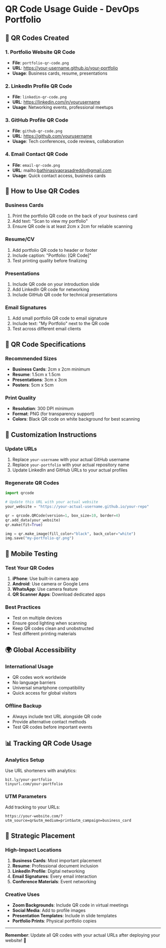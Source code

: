 # QR Code Usage Guide - DevOps Portfolio

## 📱 QR Codes Created

### 1. Portfolio Website QR Code
- **File**: `portfolio-qr-code.png`
- **URL**: https://your-username.github.io/your-portfolio
- **Usage**: Business cards, resume, presentations

### 2. LinkedIn Profile QR Code
- **File**: `linkedin-qr-code.png`
- **URL**: https://linkedin.com/in/yourusername
- **Usage**: Networking events, professional meetups

### 3. GitHub Profile QR Code
- **File**: `github-qr-code.png`
- **URL**: https://github.com/yourusername
- **Usage**: Tech conferences, code reviews, collaboration

### 4. Email Contact QR Code
- **File**: `email-qr-code.png`
- **URL**: mailto:bathinasivaprasadreddy@gmail.com
- **Usage**: Quick contact access, business cards

## 🎨 How to Use QR Codes

### Business Cards
1. Print the portfolio QR code on the back of your business card
2. Add text: "Scan to view my portfolio"
3. Ensure QR code is at least 2cm x 2cm for reliable scanning

### Resume/CV
1. Add portfolio QR code to header or footer
2. Include caption: "Portfolio: [QR Code]"
3. Test printing quality before finalizing

### Presentations
1. Include QR code on your introduction slide
2. Add LinkedIn QR code for networking
3. Include GitHub QR code for technical presentations

### Email Signatures
1. Add small portfolio QR code to email signature
2. Include text: "My Portfolio" next to the QR code
3. Test across different email clients

## 📏 QR Code Specifications

### Recommended Sizes
- **Business Cards**: 2cm x 2cm minimum
- **Resume**: 1.5cm x 1.5cm
- **Presentations**: 3cm x 3cm
- **Posters**: 5cm x 5cm

### Print Quality
- **Resolution**: 300 DPI minimum
- **Format**: PNG (for transparency support)
- **Colors**: Black QR code on white background for best scanning

## 🔧 Customization Instructions

### Update URLs
1. Replace `your-username` with your actual GitHub username
2. Replace `your-portfolio` with your actual repository name
3. Update LinkedIn and GitHub URLs to your actual profiles

### Regenerate QR Codes
```python
import qrcode

# Update this URL with your actual website
your_website = "https://your-actual-username.github.io/your-repo"

qr = qrcode.QRCode(version=1, box_size=10, border=4)
qr.add_data(your_website)
qr.make(fit=True)

img = qr.make_image(fill_color="black", back_color="white")
img.save("my-portfolio-qr.png")
```

## 📱 Mobile Testing

### Test Your QR Codes
1. **iPhone**: Use built-in camera app
2. **Android**: Use camera or Google Lens
3. **WhatsApp**: Use camera feature
4. **QR Scanner Apps**: Download dedicated apps

### Best Practices
- Test on multiple devices
- Ensure good lighting when scanning
- Keep QR codes clean and unobstructed
- Test different printing materials

## 🌍 Global Accessibility

### International Usage
- QR codes work worldwide
- No language barriers
- Universal smartphone compatibility
- Quick access for global visitors

### Offline Backup
- Always include text URL alongside QR code
- Provide alternative contact methods
- Test QR codes before important events

## 📊 Tracking QR Code Usage

### Analytics Setup
Use URL shorteners with analytics:
```
bit.ly/your-portfolio
tinyurl.com/your-portfolio
```

### UTM Parameters
Add tracking to your URLs:
```
https://your-website.com/?utm_source=qr&utm_medium=print&utm_campaign=business_card
```

## 🎯 Strategic Placement

### High-Impact Locations
1. **Business Cards**: Most important placement
2. **Resume**: Professional document inclusion
3. **LinkedIn Profile**: Digital networking
4. **Email Signatures**: Every email interaction
5. **Conference Materials**: Event networking

### Creative Uses
- **Zoom Backgrounds**: Include QR code in virtual meetings
- **Social Media**: Add to profile images
- **Presentation Templates**: Include in slide templates
- **Portfolio Prints**: Physical portfolio copies

---

**Remember**: Update all QR codes with your actual URLs after deploying your website! 🚀
